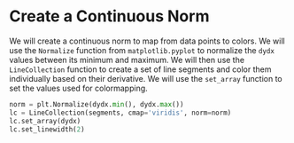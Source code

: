 # Create a Continuous Norm

We will create a continuous norm to map from data points to colors. We will use the `Normalize` function from `matplotlib.pyplot` to normalize the `dydx` values between its minimum and maximum. We will then use the `LineCollection` function to create a set of line segments and color them individually based on their derivative. We will use the `set_array` function to set the values used for colormapping.

```python
norm = plt.Normalize(dydx.min(), dydx.max())
lc = LineCollection(segments, cmap='viridis', norm=norm)
lc.set_array(dydx)
lc.set_linewidth(2)
```
